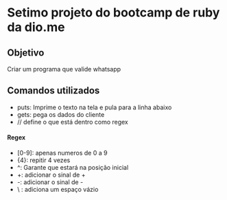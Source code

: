 # Setimo projeto do bootcamp de ruby da dio.me
## Objetivo
Criar um programa que valide whatsapp 

## Comandos utilizados
- puts: Imprime o texto na tela e pula para a linha abaixo
- gets: pega os dados do cliente
- // define o que está dentro como regex
#### Regex
- [0-9]: apenas numeros de 0 a 9
- {4}: repitir 4 vezes
- ^: Garante que estará na posição inicial
- \+: adicionar o sinal de +
- \-: adicionar o sinal de -
- \ : adiciona um espaço vázio
